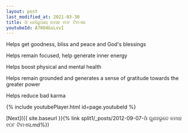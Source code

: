 ```yaml
---
layout: post
last_modified_at: 2021-03-30
title: ଓଁ ଧର୍ମୟୂପାୟ ନମାହ ୧୦୮ ଟିମଏସ
youtubeId: A78O4GsLvvI
---
```

 
 
Helps get goodness, bliss and peace and God's blessings
 
Helps remain focused, help generate inner energy 
 
Helps boost physical and mental health 
 
Helps remain grounded and generates a sense of gratitude towards the greater power 
 
Helps reduce bad karma
 
 
 
 


{% include youtubePlayer.html id=page.youtubeId %}
 
[Next]({{ site.baseurl }}{% link  split1/_posts/2012-09-07-ଓଁ ଗୁଣଃଭୂତେ ନମାହ ୧୦୮ ଟିମଏସ.md%})
 
